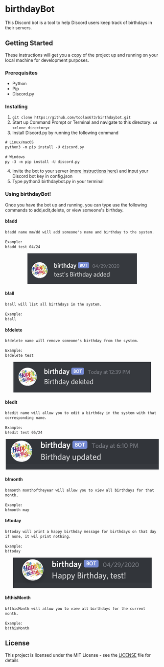 # birthdayBot
This Discord bot is a tool to help Discord users keep track of birthdays in their servers. 

## Getting Started

These instructions will get you a copy of the project up and running on your local machine for development purposes. 

### Prerequisites

* Python
* Pip
* Discord.py 

### Installing
1. ```git clone https://github.com/tcolas673/birthdaybot.git ```
2. Start up Command Prompt or Terminal and navigate to this directory: ```cd <clone directory>```
3. Install Discord.py by running the following command
```
# Linux/macOS
python3 -m pip install -U discord.py

# Windows
py -3 -m pip install -U discord.py
```
4. Invite the bot to your server [(more instructions here)](https://stackoverflow.com/questions/37689289/how-to-join-a-server) and input your Discord bot key in config.json
5. Type python3 birthdaybot.py in your terminal

### Using birthdayBot!

Once you have the bot up and running, you can type use the following commands to add,edit,delete, or view someone's birthday.

#### b!add
 ```
 b!add name mm/dd will add someone's name and birthday to the system.

Example: 
b!add test 04/24
```
<p align="center">
  <img src="images/add.png" height="100">
</p>

#### b!all
 ```
 b!all will list all birthdays in the system.

Example: 
b!all
```

#### b!delete
 ```
 b!delete name will remove someone's birthday from the system.

Example: 
b!delete test
```
<p align="center">
  <img src="images/delete.png" height="100">
</p>

#### b!edit
 ```
b!edit name will allow you to edit a birthday in the system with that corresponding name.

Example: 
b!edit test 05/24
```
<p align="center">
  <img src="images/edit.png" height="100">
</p>

#### b!month
 ```
b!month monthoftheyear will allow you to view all birthdays for that month.

Example: 
b!month may 
```

#### b!today
 ```
 b!today will print a happy birthday message for birthdays on that day if none, it wil print nothing.

Example: 
b!today 
```
<p align="center">
  <img src="images/today.png" height="100">
</p>

#### b!thisMonth
 ```
b!thisMonth will allow you to view all birthdays for the current month.

Example: 
b!thisMonth
```
## License

This project is licensed under the MIT License - see the [LICENSE](LICENSE) file for details

